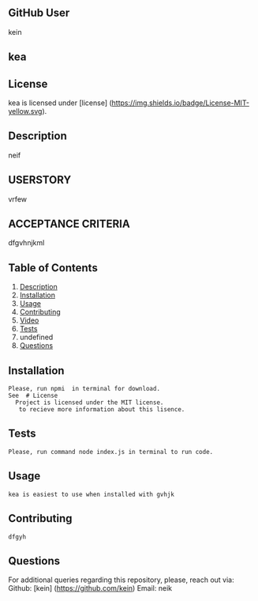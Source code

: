 
  ## GitHub User
  kein
  
  ## kea
  
  ## License 
  kea is licensed under [license] (https://img.shields.io/badge/License-MIT-yellow.svg).

  ## Description
  neif
  
  ## USERSTORY
  vrfew
  
  ## ACCEPTANCE CRITERIA
  dfgvhnjkml
  
  ## Table of Contents
  1. [Description](#description)
  2. [Installation](#installation)
  3. [Usage](#usage)
  4. [Contributing](#contributing)
  5. [Video](#video)
  6. [Tests](#tests)
  7. undefined
  8. [Questions](#questions)
  
  
  ## Installation
    Please, run npmi  in terminal for download. 
    See  # License
      Project is licensed under the MIT license.
       to recieve more information about this lisence.
    
  ## Tests
    Please, run command node index.js in terminal to run code.

  ## Usage
    kea is easiest to use when installed with gvhjk

  ## Contributing
    dfgyh

  ## Questions
  For additional queries regarding this repository, please, reach out via:
  Github: [kein] (https://github.com/kein)
  Email: neik
